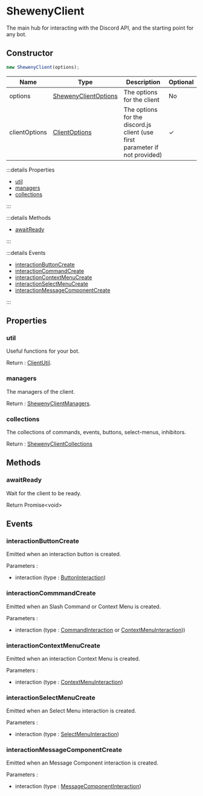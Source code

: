 # ShewenyClient

The main hub for interacting with the Discord API, and the starting point for any bot.

## Constructor

```js
new ShewenyClient(options);
```

| Name          | Type                                                                             | Description                                                                 | Optional |
| ------------- | -------------------------------------------------------------------------------- | --------------------------------------------------------------------------- | -------- |
| options       | [ShewenyClientOptions](../typedef/ShewenyClientOptions.md)                       | The options for the client                                                  | No       |
| clientOptions | [ClientOptions](https://discord.js.org/#/docs/main/stable/typedef/ClientOptions) | The options for the discord.js client (use first parameter if not provided) | ✓        |

:::details Properties

- [util](#util)
- [managers](#managers)
- [collections](#collections)

:::

:::details Methods

- [awaitReady](#awaitready)

:::

:::details Events

- [interactionButtonCreate](#interactionbuttoncreate)
- [interactionCommandCreate](#interactioncommandcreate)
- [interactionContextMenuCreate](#interactioncontextmenucreate)
- [interactionSelectMenuCreate](#interactionselectmenucreate)
- [interactionMessageComponentCreate](#interactionmessagecomponentcreate)

:::

## Properties

### util

Useful functions for your bot.

Return : [ClientUtil](../client/ClientUtil.md).

### managers

The managers of the client.

Return : [ShewenyClientManagers](../typedef/ShewenyClientManagers.md).

### collections

The collections of commands, events, buttons, select-menus, inhibitors.

Return : [ShewenyClientCollections](../typedef/ShewenyClientCollections.md)

## Methods

### awaitReady

Wait for the client to be ready.

Return Promise\<void>

## Events

### interactionButtonCreate

Emitted when an interaction button is created.

Parameters :

- interaction (type : [ButtonInteraction](https://discord.js.org/#/docs/main/stable/class/ButtonInteraction))

### interactionCommmandCreate

Emitted when an Slash Command or Context Menu is created.

Parameters :

- interaction (type : [CommandInteraction](https://discord.js.org/#/docs/main/stable/class/CommandInteraction) or [ContextMenuInteraction](https://discord.js.org/#/docs/main/stable/class/ContextMenuInteraction)))

### interactionContextMenuCreate

Emitted when an interaction Context Menu is created.

Parameters :

- interaction (type : [ContextMenuInteraction](https://discord.js.org/#/docs/main/stable/class/ContextMenuInteraction))

### interactionSelectMenuCreate

Emitted when an Select Menu interaction is created.

Parameters :

- interaction (type : [SelectMenuInteraction](https://discord.js.org/#/docs/main/stable/class/SelectMenuInteraction))

### interactionMessageComponentCreate

Emitted when an Message Component interaction is created.

Parameters :

- interaction (type : [MessageComponentInteraction](https://discord.js.org/#/docs/main/stable/class/MessageComponentInteraction))
